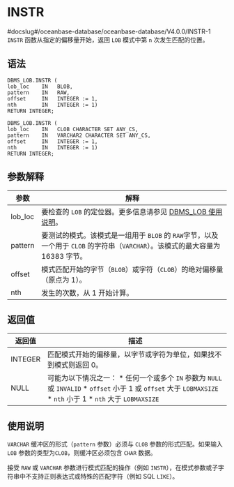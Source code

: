 INSTR 
==========================
#docslug#/oceanbase-database/oceanbase-database/V4.0.0/INSTR-1
`INSTR` 函数从指定的偏移量开始，返回 `LOB` 模式中第 `n` 次发生匹配的位置。

语法 
-----------------------

```unknow
DBMS_LOB.INSTR (
lob_loc    IN   BLOB,
pattern    IN   RAW,
offset     IN   INTEGER := 1,
nth        IN   INTEGER := 1)
RETURN INTEGER;

DBMS_LOB.INSTR (
lob_loc    IN   CLOB CHARACTER SET ANY_CS,
pattern    IN   VARCHAR2 CHARACTER SET ANY_CS,
offset     IN   INTEGER := 1,
nth        IN   INTEGER := 1)
RETURN INTEGER;
```



参数解释 
-------------------------



|   参数    |                                         解释                                         |
|---------|------------------------------------------------------------------------------------|
| lob_loc | 要检查的 `LOB` 的定位器。更多信息请参见 [DBMS_LOB 使用说明](../8.DBMS_LOB/1.dbms_lob-overview.md)。      |
| pattern | 要测试的模式。该模式是一组用于 `BLOB` 的 `RAW`字节，以及一个用于 `CLOB` 的字符串（`VARCHAR`）。该模式的最大容量为 16383 字节。 |
| offset  | 模式匹配开始的字节（`BLOB`）或字符（`CLOB`）的绝对偏移量（原点为 1）。                                         |
| nth     | 发生的次数，从 1 开始计算。                                                                    |



返回值 
------------------------



|   返回值   |                                                                                                                                                       描述                                                                                                                                                       |
|---------|----------------------------------------------------------------------------------------------------------------------------------------------------------------------------------------------------------------------------------------------------------------------------------------------------------------|
| INTEGER | 匹配模式开始的偏移量，以字节或字符为单位，如果找不到模式则返回 0。                                                                                                                                                                                                                                                                             |
| NULL    | 可能为以下情况之一： * 任何一个或多个 `IN` 参数为 `NULL` 或 `INVALID`   * `offset` 小于 1 或 `offset` 大于 `LOBMAXSIZE`   * `nth` 小于 1   * `nth` 大于 `LOBMAXSIZE`    |



使用说明 
-------------------------

`VARCHAR` 缓冲区的形式（`pattern` 参数）必须与 `CLOB` 参数的形式匹配。如果输入 `LOB` 参数的类型为`CLOB`，则缓冲区必须包含 `CHAR` 数据。

接受 `RAW` 或 `VARCHAR` 参数进行模式匹配的操作（例如 `INSTR`），在模式参数或子字符串中不支持正则表达式或特殊的匹配字符（例如 SQL `LIKE`）。
